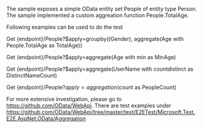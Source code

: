 The sample exposes a simple OData entity set People of entity type Person. The sample implemented a custom aggreation function People.TotalAge.

Following examples can be used to do the test

Get {endpoint}/People?$apply=groupby((Gender), aggregate(Age with People.TotalAge as TotalAge))

Get {endpoint}/People?$apply=aggregate(Age with min as MinAge)

Get {endpoint}/People?$apply=aggregate(UserName with countdistinct as DistinctNameCount)

Get {endpoint}/People?$apply=aggregation($count as PeopleCount)

For more extensive investigation, please go to https://github.com/OData/WebApi. There are test examples under https://github.com/OData/WebApi/tree/master/test/E2ETest/Microsoft.Test.E2E.AspNet.OData/Aggregation



